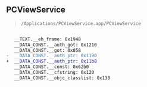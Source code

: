## PCViewService

> `/Applications/PCViewService.app/PCViewService`

```diff

   __TEXT.__eh_frame: 0x1948
   __DATA_CONST.__auth_got: 0x1210
   __DATA_CONST.__got: 0x858
-  __DATA_CONST.__auth_ptr: 0x1190
+  __DATA_CONST.__auth_ptr: 0x11b8
   __DATA_CONST.__const: 0x62b0
   __DATA_CONST.__cfstring: 0x120
   __DATA_CONST.__objc_classlist: 0x138

```
